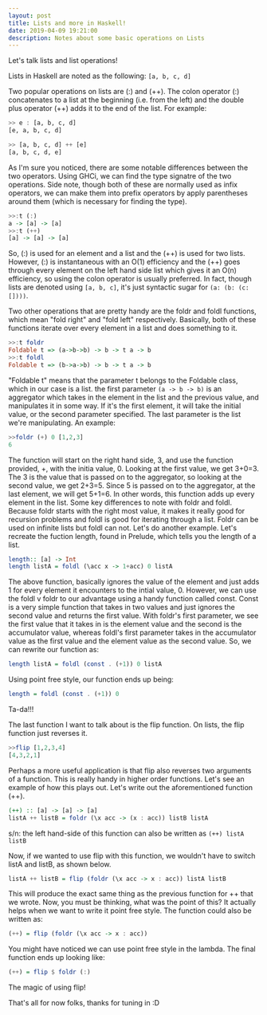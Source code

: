 ```yaml
---
layout: post
title: Lists and more in Haskell!
date: 2019-04-09 19:21:00
description: Notes about some basic operations on Lists
---
```


Let's talk lists and list operations! 

Lists in Haskell are noted as the following:
`[a, b, c, d]`

Two popular operations on lists are (:) and (++). The colon operator (:) concatenates to a list at the beginning (i.e. from the left) and the double plus operator (++) adds it to the end of the list. For example:

``` haskell
>> e : [a, b, c, d]
[e, a, b, c, d]

>> [a, b, c, d] ++ [e]
[a, b, c, d, e]
```

As I'm sure you noticed, there are some notable differences between the two operators. Using GHCi, we can find the type signatre of the two operations. Side note, though both of these are normally used as infix operators, we can make them into prefix operators by apply parentheses around them (which is necessary for finding the type).

```haskell
>>:t (:)
a -> [a] -> [a]
>>:t (++)
[a] -> [a] -> [a]
```

So, (:) is used for an element and a list and the (++) is used for two lists. However, (:) is instantaneous with an O(1) efficiency and the (++) goes through every element on the left hand side list which gives it an O(n) efficiency, so using the colon operator is usually preferred. In fact, though lists are denoted using `[a, b, c]`, it's just syntactic sugar for `(a: (b: (c: [])))`.


Two other operations that are pretty handy are the foldr and foldl functions, which mean "fold right" and "fold left" respectively. Basically, both of these functions iterate over every element in a list and does something to it.

```haskell
>>:t foldr
Foldable t => (a->b->b) -> b -> t a -> b
>>:t foldl
Foldable t => (b->a->b) -> b -> t a -> b
```

"Foldable t" means that the parameter t belongs to the Foldable class, which in our case is a list. the first parameter `(a -> b -> b)` is an aggregator which takes in the element in the list and the previous value, and manipulates it in some way. If it's the first element, it will take the initial value, or the second parameter specified. The last parameter is the list we're manipulating. An example:

```haskell
>>foldr (+) 0 [1,2,3]
6
```

The function will start on the right hand side, 3, and use the function provided, +, with the initia value, 0. Looking at the first value, we get 3+0=3. The 3 is the value that is passed on to the aggregator, so looking at the second value, we get 2+3=5. Since 5 is passed on to the aggregator, at the last element, we will get 5+1=6. In other words, this function adds up every element in the list. 
Some key differences to note with foldr and foldl. Because foldr starts with the right most value, it makes it really good for recursion problems and foldl is good for iterating through a list. Foldr can be used on infinite lists but foldl can not. 
Let's do another example. Let's recreate the fuction length, found in Prelude, which tells you the length of a list.

```haskell
length:: [a] -> Int
length listA = foldl (\acc x -> 1+acc) 0 listA
```

The above function, basically ignores the value of the element and just adds 1 for every element it encounters to the intial value, 0. However, we can use the foldl v foldr to our advantage using a handy function called const. Const is a very simple function that takes in two values and just ignores the second value and returns the first value. With foldr's first parameter, we see the first value that it takes in is the element value and the second is the accumulator value, whereas foldl's first parameter takes in the accumulator value as the first value and the element value as the second value. So, we can rewrite our function as:

```haskell
length listA = foldl (const . (+1)) 0 listA
```

Using point free style, our function ends up being:

```haskell
length = foldl (const . (+1)) 0
````

Ta-da!!!


The last function I want to talk about is the flip function. On lists, the flip function just reverses it.

```haskell
>>flip [1,2,3,4]
[4,3,2,1]
```

Perhaps a more useful application is that flip also reverses two arguments of a function. This is really handy in higher order functions. Let's see an example of how this plays out. Let's write out the aforementioned function (++).

```haskell
(++) :: [a] -> [a] -> [a]
listA ++ listB = foldr (\x acc -> (x : acc)) listB listA
```
s/n: the left hand-side of this function can also be written as `(++) listA listB`

Now, if we wanted to use flip with this function, we wouldn't have to switch listA and listB, as shown below.

```haskell
listA ++ listB = flip (foldr (\x acc -> x : acc)) listA listB
```

This will produce the exact same thing as the previous function for ++ that we wrote. Now, you must be thinking, what was the point of this? It actually helps when we want to write it point free style. The function could also be written as:

```haskell
(++) = flip (foldr (\x acc -> x : acc))
```

You might have noticed we can use point free style in the lambda. The final function ends up looking like:

```haskell
(++) = flip $ foldr (:)
```

The magic of using flip! 


That's all for now folks, thanks for tuning in :D